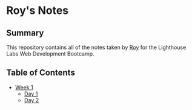 # Roy's Notes

## Summary

This repository contains all of the notes taken by [Roy](https://github.com/roylyh) for the Lighthouse Labs Web Development Bootcamp.

## Table of Contents

* [Week 1](/Week_1)
  * [Day 1](/Week_1/Day_1)
  * [Day 2](/Week_1/Day_2)